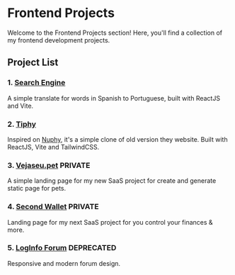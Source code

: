 # Frontend Projects

Welcome to the Frontend Projects section! Here, you'll find a collection of my frontend development projects.

## Project List

### 1. [Search Engine](https://github.com/maccuci/search-engine)
A simple translate for words in Spanish to Portuguese, built with ReactJS and Vite.

### 2. [Tiphy](https://github.com/maccuci/tiphy)
Inspired on [Nuphy](https://nuphy.com), it's a simple clone of old version they website. Built with ReactJS, Vite and TailwindCSS.

### 3. [Vejaseu.pet](https://github.com/maccuci/) PRIVATE
A simple landing page for my new SaaS project for create and generate static page for pets.

### 4. [Second Wallet](https://github.com/maccuci/) PRIVATE
Landing page for my next SaaS project for you control your finances & more.

### 5. [LogInfo Forum](https://loginfo-forum.vercel.app/) DEPRECATED
Responsive and modern forum design.
